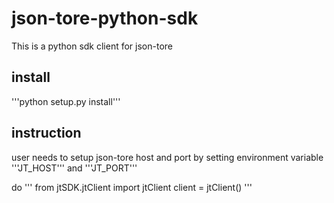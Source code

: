 # json-tore-python-sdk
This is a python sdk client for json-tore

## install
'''python setup.py install'''

## instruction
user needs to setup json-tore host and port by setting environment variable '''JT_HOST''' and '''JT_PORT'''

do
'''
from jtSDK.jtClient import jtClient
client = jtClient()
'''
